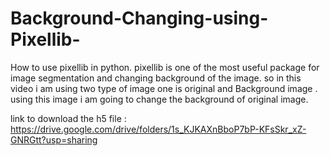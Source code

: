 # Background-Changing-using-Pixellib-

How to use pixellib in python. pixellib is one of the most useful package for 
image segmentation and changing background of the image. so in this video i am using two type of image one is original 
and Background image . using this image i am going to change the background of original image.


link to download the h5 file : https://drive.google.com/drive/folders/1s_KJKAXnBboP7bP-KFsSkr_xZ-GNRGtt?usp=sharing
